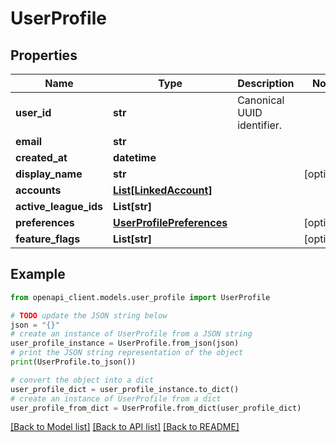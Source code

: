 # UserProfile


## Properties

Name | Type | Description | Notes
------------ | ------------- | ------------- | -------------
**user_id** | **str** | Canonical UUID identifier. | 
**email** | **str** |  | 
**created_at** | **datetime** |  | 
**display_name** | **str** |  | [optional] 
**accounts** | [**List[LinkedAccount]**](LinkedAccount.md) |  | 
**active_league_ids** | **List[str]** |  | 
**preferences** | [**UserProfilePreferences**](UserProfilePreferences.md) |  | [optional] 
**feature_flags** | **List[str]** |  | [optional] 

## Example

```python
from openapi_client.models.user_profile import UserProfile

# TODO update the JSON string below
json = "{}"
# create an instance of UserProfile from a JSON string
user_profile_instance = UserProfile.from_json(json)
# print the JSON string representation of the object
print(UserProfile.to_json())

# convert the object into a dict
user_profile_dict = user_profile_instance.to_dict()
# create an instance of UserProfile from a dict
user_profile_from_dict = UserProfile.from_dict(user_profile_dict)
```
[[Back to Model list]](../README.md#documentation-for-models) [[Back to API list]](../README.md#documentation-for-api-endpoints) [[Back to README]](../README.md)


